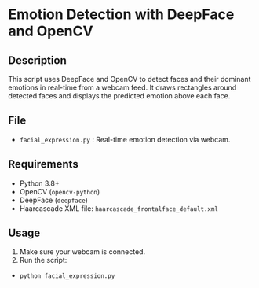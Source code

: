 # Emotion Detection with DeepFace and OpenCV

## Description
This script uses DeepFace and OpenCV to detect faces and their dominant emotions in real-time from a webcam feed. It draws rectangles around detected faces and displays the predicted emotion above each face.

## File
- `facial_expression.py` : Real-time emotion detection via webcam.

## Requirements
- Python 3.8+
- OpenCV (`opencv-python`)
- DeepFace (`deepface`)
- Haarcascade XML file: `haarcascade_frontalface_default.xml`

## Usage
1. Make sure your webcam is connected.
2. Run the script:

- `python facial_expression.py`
